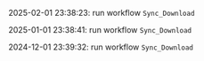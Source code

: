 2025-02-01 23:38:23: run workflow `Sync_Download` 

2025-01-01 23:38:41: run workflow `Sync_Download` 

2024-12-01 23:39:32: run workflow `Sync_Download` 


